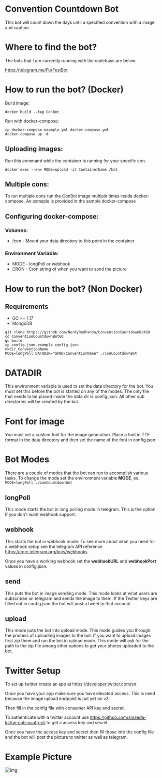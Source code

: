 # Convention Countdown Bot
This bot will count down the days until a specified convention with a image and caption.

# Where to find the bot?
The bots that I am currently running with the codebase are below

https://telegram.me/FurFestBot

# How to run the bot? (Docker)

Build image:

```shell
docker build --tag ConBot .
```

Run with docker-compose:

```shell
cp docker-compose.example.yml docker-compose.yml
docker-compose up -d
```

## Uploading images:
Run this command while the container is running for your specific con.
```shell
docker exec --env MODE=upload -it ContainerName /bot
```

## Multiple cons:
To run multiple cons run the ConBot image multiple times inside docker-compose. An exmaple is provided in the sample docker-compose


## Configuring docker-compose:
### Volumes:
* /con - Mount your data directory to this point in the container

### Environment Variable:
* MODE - longPoll or webhook
* CRON - Cron string of when you want to send the picture

# How to run the bot? (Non Docker)

## Requirements
* GO >= 1.17
* MongoDB


```shell
git clone https://github.com/NerdyRedPanda/ConventionCountdownBotGO
cd ConventionCountdownBotGO
go build
cp config.json.example config.json
mkdir ConventionName
MODE=longPoll DATADIR="$PWD/ConventionName" ./conCountdownBot
```

# DATADIR
This environment variable is used to set the data directory for the bot. You must set this before the bot is started on any of the modes. The only file that needs to be placed inside the data dir is config.json. All other sub directories will be created by the bot.

# Font for image
You must set a custom font for the image generation. Place a font in TTF format in the data directory and then set the name of the font in config.json

# Bot Modes
There are a couple of modes that the bot can run to accomplish various tasks. To change the mode set the environment variable **MODE**, ex. ```MODE=longPoll ./conCountdownBot ```

## longPoll
This mode starts the bot in long polling mode in telegram. This is the option if you don't want webhook support.

## webhook
This starts the bot in webhook mode. To see more about what you need for a webhook setup see the telegram API reference https://core.telegram.org/bots/webhooks

Once you have a working webhook set the **webhookURL** and **webhookPort** values in config.json.

## send
This puts the bot in image sending mode. This mode looks at what users are subscribed on telegram and sends the image to them. If the Twitter keys are filled out in config.json the bot will post a tweet to that account.

## upload
This mode puts the bot into upload mode. This mode guides you through the process of uploading images to the bot. If you want to upload images first zip them and run the bot in upload mode. This mode will ask for the path to the zip file among other options to get your photos uploaded to the bot.

# Twitter Setup
To set up twitter create an app at https://developer.twitter.com/en

Once you have your app make sure you have elevated access. This is need because the image upload endpoint is not yet on v2. 

Then fill in the config file with consumer API key and secret.

To authenticate with a twitter account use  https://github.com/smaeda-ks/tw-oob-oauth-cli to get a access key and secret.

Once you have the access key and secret then fill those into the config file and the bot will post the picture to twitter as well as telegram.

# Example Picture

![img](https://image.ibb.co/gUan7R/photo_2018_01_09_15_58_11.jpg)